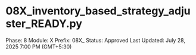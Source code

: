 # 08X_inventory_based_strategy_adjuster_READY.py

Phase: 8
Module: X
Prefix: 08X_
Status: Approved
Last Updated: July 28, 2025 7:00 PM (GMT+5:30)
